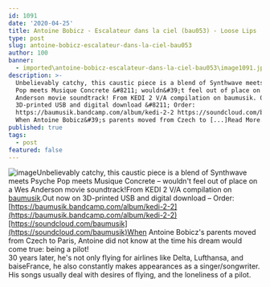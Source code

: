 ```yaml
---
id: 1091
date: '2020-04-25'
title: Antoine Bobicz - Escalateur dans la ciel (bau053) - Loose Lips
type: post
slug: antoine-bobicz-escalateur-dans-la-ciel-bau053
author: 100
banner:
  - imported\antoine-bobicz-escalateur-dans-la-ciel-bau053\image1091.jpeg
description: >-
  Unbelievably catchy, this caustic piece is a blend of Synthwave meets Psyche
  Pop meets Musique Concrete &#8211; wouldn&#39;t feel out of place on a Wes
  Anderson movie soundtrack! From KEDI 2 V/A compilation on baumusik. Out now on
  3D-printed USB and digital download &#8211; Order:
  https://baumusik.bandcamp.com/album/kedi-2-2 https://soundcloud.com/baumusik
  When Antoine Bobicz&#39;s parents moved from Czech to [...]Read More...
published: true
tags:
  - post
featured: false
---
```

![image](../imported\antoine-bobicz-escalateur-dans-la-ciel-bau053\image1091.jpeg)Unbelievably catchy, this caustic piece is a blend of Synthwave meets Psyche Pop meets Musique Concrete – wouldn't feel out of place on a Wes Anderson movie soundtrack!From KEDI 2 V/A compilation on [baumusik](https://www.baumusik.de/).Out now on 3D-printed USB and digital download – Order: [](https://baumusik.bandcamp.com/album/kedi-2-2)[https://baumusik.bandcamp.com/album/kedi-2-2](https://baumusik.bandcamp.com/album/kedi-2-2)[https://soundcloud.com/baumusik](https://soundcloud.com/baumusik)When Antoine Bobicz's parents moved from Czech to Paris, Antoine did not know at the time his dream would come true: being a pilot!  
30 years later, he's not only flying for airlines like Delta, Lufthansa, and baiseFrance, he also constantly makes appearances as a singer/songwriter.  
His songs usually deal with desires of flying, and the loneliness of a pilot.
